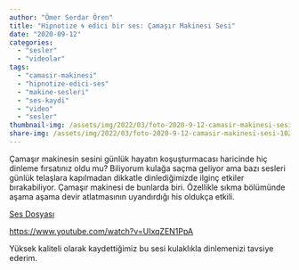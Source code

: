 ```yaml
---
author: "Ömer Serdar Ören"
title: "Hipnotize 🌀 edici bir ses: Çamaşır Makinesi Sesi"
date: "2020-09-12"
categories: 
  - "sesler"
  - "videolar"
tags: 
  - "camasir-makinesi"
  - "hipnotize-edici-ses"
  - "makine-sesleri"
  - "ses-kaydi"
  - "video"
  - "sesler"
thumbnail-img: /assets/img/2022/03/foto-2020-9-12-camasir-makinesi-sesi-1024x576-1.jpeg
share-img: /assets/img/2022/03/foto-2020-9-12-camasir-makinesi-sesi-1024x576-1.jpeg
---
```


Çamaşır makinesin sesini günlük hayatın koşuşturmacası haricinde hiç dinleme fırsatınız oldu mu? Biliyorum kulağa saçma geliyor ama bazı sesleri günlük telaşlara kapılmadan dikkatle dinlediğimizde ilginç etkiler bırakabiliyor. Çamaşır makinesi de bunlarda biri. Özellikle sıkma bölümünde aşama aşama devir atlatmasının uyandırdığı his oldukça etkili.

[Ses Dosyası](/assets/sounds/2020/09/camasir-makinesi-sesi.mp3)

<https://www.youtube.com/watch?v=UIxqZEN1PpA>

Yüksek kaliteli olarak kaydettiğimiz bu sesi kulaklıkla dinlemenizi tavsiye ederim.
